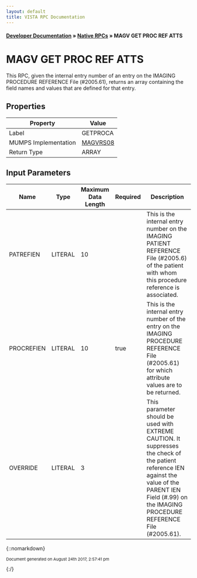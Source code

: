 ```yaml
---
layout: default
title: VISTA RPC Documentation
---
```


#### [Developer Documentation](../index) &#187; [Native RPCs](TableOfContents) &#187; MAGV GET PROC REF ATTS<br/>
# MAGV GET PROC REF ATTS

This RPC, given the internal entry number of an entry on the IMAGING PROCEDURE REFERENCE File (#2005.61), returns an array containing the field names and values that are defined for that entry.

## Properties

Property | Value
--- | ---
Label | GETPROCA
MUMPS Implementation | [MAGVRS08](http://code.osehra.org/dox/Routine_MAGVRS08_source.html)
Return Type | ARRAY


## Input Parameters

Name | Type | Maximum Data Length | Required | Description
--- | --- | --- | --- | ---
PATREFIEN | LITERAL | 10 |  | This is the internal entry number on the IMAGING PATIENT REFERENCE File (#2005.6) of the patient with whom this procedure reference is associated.
PROCREFIEN | LITERAL | 10 | true | This is the internal entry number of the entry on the IMAGING PROCEDURE REFERENCE File (#2005.61) for which attribute values are to be returned.
OVERRIDE | LITERAL | 3 |  | This parameter should be used with EXTREME CAUTION.  It suppresses the check of the patient reference IEN against the value of the PARENT IEN Field (#.99) on the IMAGING PROCEDURE REFERENCE File (#2005.61).



{::nomarkdown} <br/><p style="font-size: 11px">Document generated on August 24th 2017, 2:57:41 pm</p>{:/}